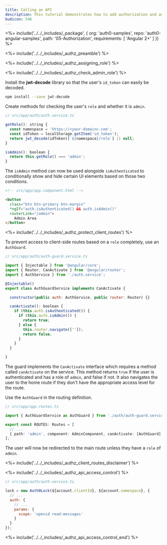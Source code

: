 ```yaml
---
title: Calling an API
description: This tutorial demonstrates how to add authorization and access control to an Angular 2+ app with Auth0
budicon: 546
---
```


<%= include('../../_includes/_package', {
  org: 'auth0-samples',
  repo: 'auth0-angular-samples',
  path: '05-Authorization',
  requirements: [
    'Angular 2+'
  ]
}) %>

<%= include('../../_includes/_authz_preamble') %>

<%= include('../../_includes/_authz_assigning_role') %>

<%= include('../../_includes/_authz_check_admin_role') %>

Install the **jwt-decode** library so that the user's `id_token` can easily be decoded.

```bash
npm install --save jwt-decode
```

Create methods for checking the user's `role` and whether it is `admin`.

```js
// src/app/auth/auth.service.ts

getRole(): string {
  const namespace = 'https://<your-domain>.com';
  const idToken = localStorage.getItem('id_token');
  return jwt_decode(idToken)[`${namespace}/role`] || null;
}

isAdmin(): boolean {
  return this.getRole() === 'admin';
}
``` 

The `isAdmin` method can now be used alongside `isAuthenticated` to conditionally show and hide certain UI elements based on those two conditions.

```html
<!-- src/app/app.component.html -->

<button
  class="btn btn-primary btn-margin"
  *ngIf="auth.isAuthenticated() && auth.isAdmin()"
  routerLink="/admin">
    Admin Area
</button>
```

<%= include('../../_includes/_authz_protect_client_routes') %>

To prevent access to client-side routes based on a `role` completely, use an `AuthGuard`.

```js
// src/app/auth/auth-guard.service.ts

import { Injectable } from '@angular/core';
import { Router, CanActivate } from '@angular/router';
import { AuthService } from './auth.service';

@Injectable()
export class AuthGuardService implements CanActivate {

  constructor(public auth: AuthService, public router: Router) {}

  canActivate(): boolean {
    if (this.auth.isAuthenticated()) {
      if (this.auth.isAdmin()) {
        return true;
      } else {
        this.router.navigate(['']);
        return false;
      }
    }
  }

}
```

The guard implements the `CanActivate` interface which requires a method called `canActivate` on the service. This method returns `true` if the user is authenticated and has a role of `admin`, and false if not. It also navigates the user to the home route if they don't have the appropriate access level for the route.

Use the `AuthGuard` in the routing definition.

```ts
// src/app/app.routes.ts

import { AuthGuardService as AuthGuard } from './auth/auth-guard.service';

export const ROUTES: Routes = [
  // ...
  { path: 'admin', component: AdminComponent, canActivate: [AuthGuard] }
];
```

The user will now be redirected to the main route unless they have a `role` of `admin`.

<%= include('../../_includes/_authz_client_routes_disclaimer') %>

<%= include('../../_includes/_authz_api_access_control') %>

```js
// src/app/auth/auth.service.ts

lock = new Auth0Lock(${account.clientId}, ${account.namespace}, {
  // ...
  auth: {
    // ...
    params: {
      scope: 'openid read:messages'
    }
  }
});
```

<%= include('../../_includes/_authz_api_access_control_end') %>
